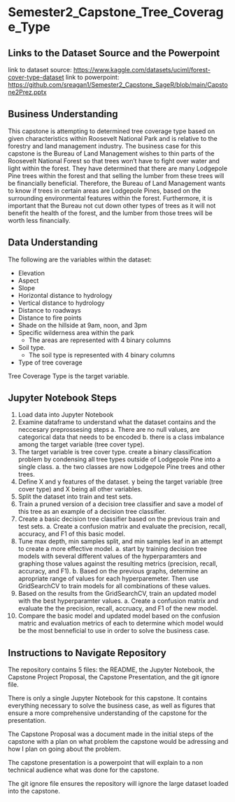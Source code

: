 # Semester2_Capstone_Tree_Coverage_Type

## Links to the Dataset Source and the Powerpoint

link to dataset source: https://www.kaggle.com/datasets/uciml/forest-cover-type-dataset
link to powerpoint: https://github.com/sreagan1/Semester2_Capstone_SageR/blob/main/Capstone2Prez.pptx

## Business Understanding

This capstone is attempting to determined tree coverage type based on given characteristics within 
Roosevelt National Park and is relative to the forestry and land management industry. The business case 
for this capstone is the Bureau of Land Management wishes to thin parts of the Roosevelt National Forest
so that trees won’t have to fight over water and light within the forest. They have determined that there 
are many Lodgepole Pine trees within the forest and that selling the lumber from these trees will be 
financially beneficial. Therefore, the Bureau of Land Management wants to know if trees in certain areas 
are Lodgepole Pines, based on the surrounding environmental features within the forest. Furthermore, it is 
important that the Bureau not cut down other types of trees as it will not benefit the health of the forest, 
and the lumber from those trees will be worth less financially. 

## Data Understanding

The following are the variables within the dataset:

- Elevation
- Aspect
- Slope
- Horizontal distance to hydrology
- Vertical distance to hydrology
- Distance to roadways
- Distance to fire points
- Shade on the hillside at 9am, noon, and 3pm
- Specific wilderness area within the park
    - The areas are represented with 4 binary columns
- Soil type. 
    - The soil type is represented with 4 binary columns 
- Type of tree coverage

Tree Coverage Type is the target variable. 

## Jupyter Notebook Steps

1. Load data into Jupyter Notebook
2. Examine dataframe to understand what the dataset contains and the neccesary preprossesing steps
    a. There are no null values, are categorical data that needs to be encoded
    b. there is a class imbalance among the target variable (tree cover type). 
3. The target variable is tree cover type. create a binary classification problem by condensing all tree types outside of Lodgepole Pine        into a single class. 
    a. the two classes are now Lodgepole Pine trees and other trees. 
4. Define X and y features of the dataset. y being the target variable (tree cover type) and X being all other variables.
5. Split the dataset into train and test sets. 
6. Train a pruned version of a decision tree classifier and save a model of this tree as an example of a decision tree classifier. 
7. Create a basic decision tree classifier based on the previous train and test sets. 
    a. Create a confusion matrix and evaluate the precision, recall, accuracy, and F1 of this basic model. 
8. Tune max depth, min samples split, and min samples leaf in an attempt to create a more effective model.
    a. start by training decision tree models with several different values of the hyperparamters and graphing those values against the            resulting metrics (precision, recall, accuracy, and F1). 
    b. Based on the previous graphs, determine an apropriate range of values for each hyperparemeter. Then use GridSearchCV to train models        for all combinations of these values. 
9. Based on the results from the GridSearchCV, train an updated model with the best hyperparamter values. 
    a. Create a confusion matrix and evaluate the the precision, recall, accruacy, and F1 of the new model. 
10. Compare the basic model and updated model based on the confusion matric and evaluation metrics of each to determine which model would be     the most benneficial to use in order to solve the business case. 

## Instructions to Navigate Repository

The repository contains 5 files: the README, the Jupyter Notebook, the Capstone Project Proposal, the Capstone Presentation, and the git ignore file. 

There is only a single Jupyter Notebook for this capstone. It contains everything necessary to solve the business case, as well as figures that ensure a more comprehensive understanding of the capstone for the presentation. 

The Capstone Proposal was a document made in the initial steps of the capstone with a plan on what problem the capstone would be adressing and how I plan on going about the problem. 

The capstone presentation is a powerpoint that will explain to a non technical audience what was done for the capstone. 

The git ignore file ensures the repository will ignore the large dataset loaded into the capstone. 